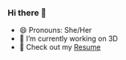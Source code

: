 ### Hi there 👋
- 😄 Pronouns: She/Her
- 🔭 I’m currently working on 3D
- 💬 Check out my [Resume](RESUME.md)

<!--
**clairemedeiros/clairemedeiros** is a ✨ _special_ ✨ repository because its `README.md` (this file) appears on your GitHub profile.

Here are some ideas to get you started:

- 🔭 I’m currently working on ...
- 🌱 I’m currently learning ...
- 👯 I’m looking to collaborate on ...
- 🤔 I’m looking for help with ...
- 💬 Ask me about ...
- 📫 How to reach me: ...
- 😄 Pronouns: ...
- ⚡ Fun fact: ...
-->
